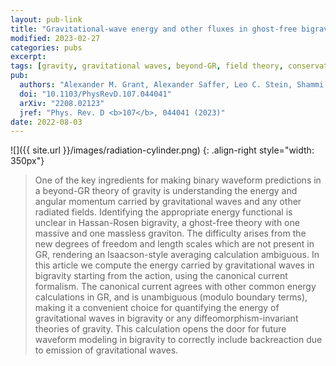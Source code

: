 ```yaml
---
layout: pub-link
title: "Gravitational-wave energy and other fluxes in ghost-free bigravity"
modified: 2023-02-27
categories: pubs
excerpt:
tags: [gravity, gravitational waves, beyond-GR, field theory, conservation laws]
pub:
  authors: "Alexander M. Grant, Alexander Saffer, Leo C. Stein, Shammi Tahura"
  doi: "10.1103/PhysRevD.107.044041"
  arXiv: "2208.02123"
  jref: "Phys. Rev. D <b>107</b>, 044041 (2023)"
date: 2022-08-03
---
```


![]({{ site.url }}/images/radiation-cylinder.png)
{: .align-right style="width: 350px"}
> One of the key ingredients for making binary waveform predictions in
> a beyond-GR theory of gravity is understanding the energy and
> angular momentum carried by gravitational waves and any other
> radiated fields. Identifying the appropriate energy functional is
> unclear in Hassan-Rosen bigravity, a ghost-free theory with one
> massive and one massless graviton. The difficulty arises from the
> new degrees of freedom and length scales which are not present in
> GR, rendering an Isaacson-style averaging calculation ambiguous. In
> this article we compute the energy carried by gravitational waves in
> bigravity starting from the action, using the canonical current
> formalism. The canonical current agrees with other common energy
> calculations in GR, and is unambiguous (modulo boundary terms),
> making it a convenient choice for quantifying the energy of
> gravitational waves in bigravity or any diffeomorphism-invariant
> theories of gravity. This calculation opens the door for future
> waveform modeling in bigravity to correctly include backreaction due
> to emission of gravitational waves.
